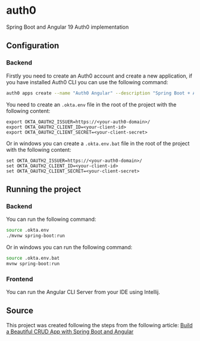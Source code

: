# auth0
Spring Boot and Angular 19 Auth0 implementation

## Configuration

### Backend

Firstly you need to create an Auth0 account and create a new application, if you have installed Auth0 CLI you can use the following command:

```bash
auth0 apps create --name "Auth0 Angular" --description "Spring Boot + Angular" --type regular --callbacks http://localhost:8080/login/oauth2/code/okta,http://localhost:4200/login/oauth2/code/okta --logout-urls http://localhost:8080,http://localhost:4200 --reveal-secrets
```

You need to create an `.okta.env` file in the root of the project with the following content:

```properties
export OKTA_OAUTH2_ISSUER=https://<your-auth0-domain>/
export OKTA_OAUTH2_CLIENT_ID=<your-client-id>
export OKTA_OAUTH2_CLIENT_SECRET=<your-client-secret>
```

Or in windows you can create a `.okta.env.bat` file in the root of the project with the following content:

```properties
set OKTA_OAUTH2_ISSUER=https://<your-auth0-domain>/
set OKTA_OAUTH2_CLIENT_ID=<your-client-id>
set OKTA_OAUTH2_CLIENT_SECRET=<your-client-secret>
```

## Running the project

### Backend

You can run the following command:

```bash
source .okta.env
./mvnw spring-boot:run
```

Or in windows you can run the following command:

```bash
source .okta.env.bat
mvnw spring-boot:run
```

### Frontend

You can run the Angular CLI Server from your IDE using Intellij.


## Source

This project was created following the steps from the following article: [Build a Beautiful CRUD App with Spring Boot and Angular](https://auth0.com/blog/spring-boot-angular-crud/#Secure-Spring-Boot-with-OpenID-Connect-and-OAuth)
